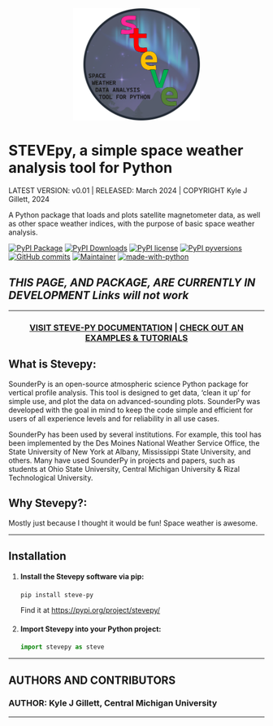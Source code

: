 <div align="center">
<img src="https://raw.githubusercontent.com/kylejgillett/stevepy/main/stevepy_logo.png" width="250">
</div>

# STEVEpy, a simple space weather analysis tool for Python
LATEST VERSION: v0.01 |  RELEASED: March 2024  |  COPYRIGHT Kyle J Gillett, 2024

A Python package that loads and plots satellite magnetometer data, as well as other space weather indices, with the purpose of basic space weather analysis.

[![PyPI Package](https://img.shields.io/pypi/v/stevepy.svg)](https://pypi.python.org/pypi/stevepy/)
[![PyPI Downloads](https://img.shields.io/pypi/dm/stevepy.svg)](https://pypi.python.org/pypi/stevepy/)
[![PyPI license](https://img.shields.io/pypi/l/ansicolortags.svg)](https://github.com/kylejgillett/stevepy/blob/main/LICENSE.txt)
[![PyPI pyversions](https://img.shields.io/pypi/pyversions/stevepy.svg)](https://pypi.python.org/pypi/stevepy/)
[![GitHub commits](https://badgen.net/github/commits/kylejgillett/stevepy)](https://GitHub.com/kylejgillett/stevepy/commit/)
[![Maintainer](https://img.shields.io/badge/maintainer-kylejgillett-blue)](https://github.com/kylejgillett)
[![made-with-python](https://img.shields.io/badge/Made%20with-Python-1f425f.svg)](https://www.python.org/)

## *THIS PAGE, AND PACKAGE, ARE CURRENTLY IN DEVELOPMENT Links will not work*
-----

<div align="center">
   
### [VISIT STEVE-PY DOCUMENTATION](https://kylejgillett.github.io/stevepy/) | [CHECK OUT AN EXAMPLES & TUTORIALS](https://kylejgillett.github.io/stevepy/examplescripts.html)
</div>


## What is Stevepy:

SounderPy is an open-source atmospheric science Python package for vertical profile analysis. This tool is designed to get data, ‘clean it up’ for simple use, and plot the data on advanced-sounding plots. SounderPy was developed with the goal in mind to keep the code simple and efficient for users of all experience levels and for reliability in all use cases.

SounderPy has been used by several institutions. For example, this tool has been implemented by the Des Moines National Weather Service Office, the State University of New York at Albany, Mississippi State University, and others. Many have used SounderPy in projects and papers, such as students at Ohio State University, Central Michigan University & Rizal Technological University.



## Why Stevepy?:

Mostly just because I thought it would be fun! Space weather is awesome.





-------

## Installation

1. #### Install the Stevepy software via pip:
   ```
   pip install steve-py
   ```
   Find it at https://pypi.org/project/stevepy/
   
3. #### Import Stevepy into your Python project:
   ```py
   import stevepy as steve
   ```
   

-------

## AUTHORS AND CONTRIBUTORS
### **AUTHOR: Kyle J Gillett, Central Michigan University** 

------


